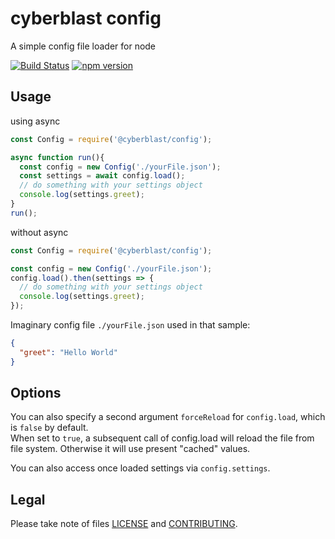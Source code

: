 # cyberblast config

A simple config file loader for node

[![Build Status](https://travis-ci.org/cyberblast/config.svg?branch=dev)](https://travis-ci.org/cyberblast/config)
[![npm version](https://badge.fury.io/js/%40cyberblast%2Fconfig.svg)](https://badge.fury.io/js/%40cyberblast%2Fconfig)

## Usage

using async
```js
const Config = require('@cyberblast/config');

async function run(){
  const config = new Config('./yourFile.json');
  const settings = await config.load();
  // do something with your settings object
  console.log(settings.greet);
}
run();
```

without async
```js
const Config = require('@cyberblast/config');

const config = new Config('./yourFile.json');
config.load().then(settings => {
  // do something with your settings object
  console.log(settings.greet);
});
```

Imaginary config file `./yourFile.json` used in that sample:
```json
{
  "greet": "Hello World"
}
```

## Options

You can also specify a second argument `forceReload` for `config.load`, which is `false` by default.  
When set to `true`, a subsequent call of config.load will reload the file from file system. Otherwise it will use present "cached" values.

You can also access once loaded settings via `config.settings`.

## Legal

Please take note of files [LICENSE](https://raw.githubusercontent.com/cyberblast/config/master/LICENSE) and [CONTRIBUTING](https://raw.githubusercontent.com/cyberblast/config/master/CONTRIBUTING).
